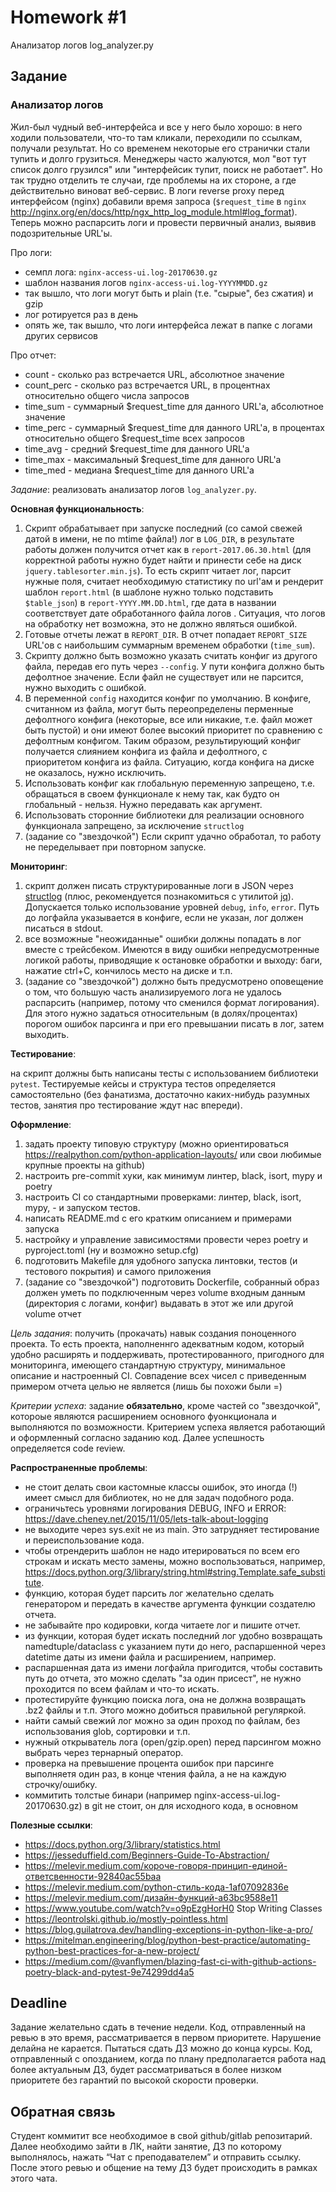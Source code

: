 # Homework #1

Анализатор логов log_analyzer.py

## Задание
### Анализатор логов

Жил-был чудный веб-интерфейса и все у него было хорошо: в него ходили пользователи, что-то там кликали, переходили по ссылкам, получали результат. Но со временем некоторые его странички стали тупить и долго грузиться. Менеджеры часто жалуются, мол "вот тут список долго грузился" или "интерфейсик тупит, поиск не работает". Но так трудно отделить те случаи, где проблемы на их стороне, а где действительно виноват веб-сервис. В логи reverse proxy перед интерфейсом (nginx) добавили время запроса (`$request_time` в `nginx` http://nginx.org/en/docs/http/ngx_http_log_module.html#log_format). Теперь можно распарсить логи и провести первичный анализ, выявив подозрительные URL'ы.

Про логи:

* семпл лога: `nginx-access-ui.log-20170630.gz`
* шаблон названия логов `nginx-access-ui.log-YYYYMMDD.gz`
* так вышло, что логи могут быть и plain (т.е. "сырые", без сжатия) и gzip
* лог ротируется раз в день
* опять же, так вышло, что логи интерфейса лежат в папке с логами других сервисов

Про отчет:

* count - сколько раз встречается URL, абсолютное значение
* count_perc - сколько раз встречается URL, в процентнах относительно общего числа запросов
* time_sum - суммарный \$request_time для данного URL'а, абсолютное значение
* time_perc - суммарный \$request_time для данного URL'а, в процентах относительно общего $request_time всех запросов
* time_avg - средний \$request_time для данного URL'а
* time_max - максимальный \$request_time для данного URL'а
* time_med - медиана \$request_time для данного URL'а


*Задание*: реализовать анализатор логов `log_analyzer.py`. 

__Основная функциональность__:

1. Скрипт обрабатывает при запуске последний (со самой свежей датой в имени, не по mtime файла!) лог в `LOG_DIR`, в результате работы должен получится отчет как в `report-2017.06.30.html` (для корректной работы нужно будет найти и принести себе на диск `jquery.tablesorter.min.js`). То есть скрипт читает лог, парсит нужные поля, считает необходимую статистику по url'ам и рендерит шаблон `report.html` (в шаблоне нужно только подставить `$table_json`) в `report-YYYY.MM.DD.html`, где дата в названии соответствует дате обработанного файла логов . Ситуация, что логов на обработку нет возможна, это не должно являться ошибкой.  
2. Готовые отчеты лежат в `REPORT_DIR`. В отчет попадает `REPORT_SIZE` URL'ов с наибольшим суммарным временем обработки (`time_sum`).
3. Скрипту должно быть возможно указать считать конфиг из другого файла, передав его путь через `--config`. У пути конфига должно быть дефолтное значение. Если файл не существует или не парсится, нужно выходить с ошибкой.
4. В переменной `config` находится конфиг по умолчанию. В конфиге, считанном из файла, могут быть переопределены перменные дефолтного конфига (некоторые, все или никакие, т.е. файл может быть пустой) и они имеют более высокий приоритет по сравнению с дефолтным конфигом. Таким образом, результирующий конфиг получается слиянием конфига из файла и дефолтного, с приоритетом конфига из файла. Ситуацию, когда конфига на диске не оказалось, нужно исключить.
5. Использовать конфиг как глобальную переменную запрещено, т.е. обращаться в своем функционале к нему так, как будто он глобальный - нельзя. Нужно передавать как аргумент.
6. Использовать сторонние библиотеки для реализации основного функционала запрещено, за исключение `structlog`
7. (задание со "звездочкой") Если скрипт удачно обработал, то работу не переделывает при повторном запуске. 

__Мониторинг__:

1. скрипт должен писать структурированные логи в JSON через [structlog](https://www.structlog.org/en/stable/why.html) (плюс, рекомендуется познакомиться с утилитой [jq](https://jqlang.github.io/jq/)). Допускается только использование уровней `debug`, `info`, `error`. Путь до логфайла указывается в конфиге, если не указан, лог должен писаться в stdout.
2. все возможные "неожиданные" ошибки должны попадать в лог вместе с трейсбеком. Имеются в виду ошибки непредусмотренные логикой работы, приводящие к остановке обработки и выходу: баги, нажатие ctrl+C, кончилось место на диске и т.п.
3. (задание со "звездочкой") должно быть предусмотрено оповещение о том, что большую часть анализируемого лога не удалось распарсить (например, потому что сменился формат логирования). Для этого нужно задаться относительным (в долях/процентах) порогом ошибок парсинга и при его превышании писать в лог, затем выходить.

__Тестирование__:

на скрипт должны быть написаны тесты с использованием библиотеки `pytest`. Тестируемые кейсы и структура тестов определяется самостоятельно (без фанатизма, достаточно каких-нибудь разумных тестов, занятия про тестирование ждут нас впереди).

__Оформление__:

1. задать проекту типовую структуру (можно ориентироваться https://realpython.com/python-application-layouts/ или свои любимые крупные проекты на github)
2. настроить pre-commit хуки, как минимум линтер, black, isort, mypy и poetry
3. настроить CI со стандартными проверками: линтер, black, isort, mypy, - и запуском тестов.
4. написать README.md с его кратким описанием и примерами запуска
5. настройку и управление зависимостями провести через poetry и pyproject.toml (ну и возможно setup.cfg)
6. подготовить Makefile для удобного запуска линтовки, тестов (и тестового покрытия) и самого приложения
7. (задание со "звездочкой") подготовить Dockerfile, собранный образ должен уметь по подключенным через volume входным данным (директория с логами, конфиг) выдавать в этот же или другой volume отчет


*Цель задания*: получить (прокачать) навык создания поноценного проекта. То есть проекта, наполненнго адекватным кодом, который удобно расширять и поддерживать, протестированного, пригодного для мониторинга, имеющего стандартную структуру, минимальное описание и настроенный CI. Совпадение всех чисел с приведенным примером отчета целью не является (лишь бы похожи были =)

*Критерии успеха*: задание __обязательно__, кроме частей со "звездочкой", котороые являются расширением основного фуонкционала и выполняются по возможности. Критерием успеха является работающий и оформленный согласно заданию код. Далее успешность определяется code review.

__Распространенные проблемы__:

* не стоит делать свои кастомные классы ошибок, это иногда (!) имеет смысл для библиотек, но не для задач подобного рода.
* ограничьтесь уровнями логирования DEBUG, INFO и ERROR: https://dave.cheney.net/2015/11/05/lets-talk-about-logging
* не выходите через sys.exit не из main. Это затрудняет тестирование и переиспользование кода.
* чтобы отрендерить шаблон не надо итерироваться по всем его строкам и искать место замены, можно воспользоваться, например, https://docs.python.org/3/library/string.html#string.Template.safe_substitute.
* функцию, которая будет парсить лог желательно сделать генератором и передать в качестве аргумента функции создателю отчета.
* не забывайте про кодировки, когда читаете лог и пишите отчет.
* из функции, которая будет искать последний лог удобно возвращать namedtuple/dataclass с указанием пути до него, распаршенной через datetime даты из имени файла и расширением, например.
* распаршенная дата из имени логфайла пригодится, чтобы составить путь до отчета, это можно сделать "за один присест", не нужно проходится по всем файлам и что-то искать.
* протестируйте функцию поиска лога, она не должна возвращать .bz2 файлы и т.п. Этого можно добиться правильной регуляркой.
* найти самый свежий лог можно за один проход по файлам, без использования glob, сортировки и т.п.
* нужный открыватель лога (open/gzip.open) перед парсингом можно выбрать через тернарный оператор.
* проверка на превышение процента ошибок при парсинге выполняетя один раз, в конце чтения файла, а не на каждую строчку/ошибку.
* коммитить толстые бинари (например nginx-access-ui.log-20170630.gz) в git не стоит, он для исходного кода, в основном

__Полезные ссылки__:

* https://docs.python.org/3/library/statistics.html
* https://jesseduffield.com/Beginners-Guide-To-Abstraction/
* https://melevir.medium.com/короче-говоря-принцип-единой-ответсвенности-92840ac55baa
* https://melevir.medium.com/python-стиль-кода-1af07092836e
* https://melevir.medium.com/дизайн-функций-a63bc9588e11
* https://www.youtube.com/watch?v=o9pEzgHorH0 Stop Writing Classes
* https://leontrolski.github.io/mostly-pointless.html
* https://blog.guilatrova.dev/handling-exceptions-in-python-like-a-pro/
* https://mitelman.engineering/blog/python-best-practice/automating-python-best-practices-for-a-new-project/
* https://medium.com/@vanflymen/blazing-fast-ci-with-github-actions-poetry-black-and-pytest-9e74299dd4a5

## Deadline
Задание желательно сдать в течение недели. Код, отправленный на ревью в это время, рассматривается в первом приоритете. Нарушение делайна не карается. Пытаться сдать ДЗ можно до конца курсы. Код, отправленный с опозданием, когда по плану предполагается работа над более актуальным ДЗ, будет рассматриваться в более низком приоритете без гарантий по высокой скорости проверки.

## Обратная связь
Cтудент коммитит все необходимое в свой github/gitlab репозитарий. Далее необходимо зайти в ЛК, найти занятие, ДЗ по которому выполнялось, нажать “Чат с преподавателем” и отправить ссылку. После этого ревью и общение на тему ДЗ будет происходить в рамках этого чата.
